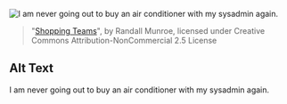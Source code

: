 ![I am never going out to buy an air conditioner with my sysadmin again.](https://imgs.xkcd.com/comics/shopping_teams.png)
> "[Shopping Teams](https://xkcd.com/309/)", by Randall Munroe, licensed under Creative Commons Attribution-NonCommercial 2.5 License

## Alt Text
I am never going out to buy an air conditioner with my sysadmin again.
